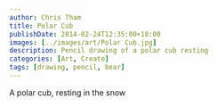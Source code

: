 ```yaml
---
author: Chris Tham
title: Polar Cub
publishDate: 2014-02-24T12:35:00+10:00
images: [../images/art/Polar Cub.jpg]
description: Pencil drawing of a polar cub resting
categories: [Art, Create]
tags: [drawing, pencil, bear]
---
```


A polar cub, resting in the snow
